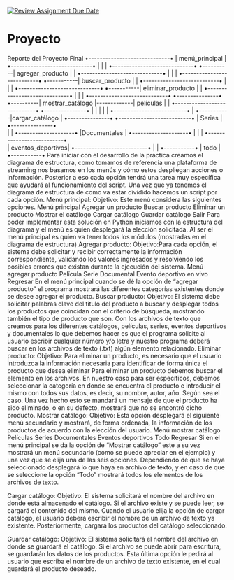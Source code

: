 [![Review Assignment Due Date](https://classroom.github.com/assets/deadline-readme-button-24ddc0f5d75046c5622901739e7c5dd533143b0c8e959d652212380cedb1ea36.svg)](https://classroom.github.com/a/LCXMIOgt)
# Proyecto
Reporte del Proyecto Final
•-----------------------------•
|   menú_principal        |
•-----------------------------•
                |
                |
                |           •-----------------------------•
                •----------|   agregar_producto   |
                |           •-----------------------------•
                |
                |
                |            •---------------------------•
                •-----------|  buscar_producto   |
                |            •---------------------------•
                |
                |
                |            •-----------------------------•
                •-----------|   eliminar_producto |
                |            •-----------------------------•
                |
                |
                |           •----------------------------•               •---------------•
                •----------|   mostrar_catálogo             |-------------|   películas | 
                |           •----------------------------•               •---------------•
                |                                                                         |
                |                                                                         |
                |            •--------------------------•                                 |
                •-----------|cargar_catálogo     |                             •---------------•
                             •--------------------------•                      | Series       |
                                                                                •---------------•   
                                                                                          |
                                                                                          |
                                                                                 •--------------------•
                                                                                 |Documentales |
                                                                                 •--------------------•
                                                                                           |
                                                                                           |
                                                                                           |
                                                                                  •--------------------------•          
                                                                                  | eventos_deportivos|
                                                                                  •--------------------------•
                                                                                            | 
                                                                                            |
                                                                                    •-----------•
                                                                                     |   todo   |      
                                                                                     •-----------•
Para iniciar con el desarrollo de la práctica creamos el diagrama de estructura, como tomamos de referencia una plataforma de streaming nos basamos en los menús y cómo estos despliegan acciones o información. Posterior a eso cada opción tendrá una tarea muy específica que ayudará al funcionamiento del script. 
Una vez que ya tenemos el diagrama de estructura  de como va estar dividido hacemos un script por cada opción.
Menú principal:
Objetivo: Este menú considera las siguientes opciones.
Menú principal
Agregar un producto
Buscar producto
Eliminar un producto
Mostrar el catálogo
Cargar catálogo
Guardar catálogo
Salir
Para poder implementar esta solución en Python iniciamos con la estructura del diagrama y el menú es quien desplegará la elección solicitada. Al ser el menú principal es quien va tener todos los módulos (mostradas en el diagrama de estructura)
Agregar producto:
Objetivo:Para cada opción, el sistema debe solicitar y recibir correctamente la información correspondiente, validando los valores ingresados y resolviendo los posibles errores que existan durante la ejecución del sistema.
Menú agregar producto
Película
Serie
Documental
Evento deportivo en vivo
Regresar
En el menú principal cuando se dé la opción de “agregar producto” el programa mostrará las diferentes categorías existentes donde se desee agregar el producto.
Buscar producto:
Objetivo: El sistema debe solicitar palabras clave del título del producto a buscar y desplegar todos los productos que coincidan con el criterio de búsqueda, mostrando también el tipo de producto que son.
Con los archivos de texto que creamos para los diferentes catálogos, películas, series, eventos deportivos y documentales lo que debemos hacer es que el programa solicite al usuario escribir cualquier número y/o letra y nuestro programa deberá buscar en los archivos de texto (.txt) algún elemento relacionado.
Eliminar producto:
Objetivo: Para eliminar un producto, es necesario que el usuario introduzca la información necesaria para identificar de forma única el producto que desea eliminar
Para eliminar un producto debemos buscar el elemento en los archivos. En nuestro caso para ser específicos, debemos seleccionar la categoría en donde se encuentra el producto e introducir el mismo con todos sus datos, es decir, su nombre, autor, año. Según sea el caso. Una vez hecho esto se mandará un mensaje de que el producto ha sido eliminado, o en su defecto, mostrará que no se encontró dicho producto. 
Mostrar catálogo:
Objetivo: Esta opción desplegará el siguiente menú secundario y mostrará, de forma ordenada, la información de los productos de acuerdo con la elección del usuario.
Menú mostrar catálogo
Películas
Series
Documentales
Eventos deportivos
Todo
Regresar
Si en el menú principal se da la opción de “Mostrar catálogo” este a su vez mostrará un menú secundario (como se puede apreciar en el ejemplo) y una vez que se elija una de las seis opciones. Dependiendo de que se haya seleccionado desplegará lo que haya en archivo de texto, y en caso de que se seleccione la opción “Todo” mostrará todos los elementos de los archivos de texto.

Cargar catálogo:
Objetivo: El sistema solicitará el nombre del archivo en donde está almacenado el catálogo. Si el archivo existe y se puede leer, se cargará el contenido del mismo.
Cuando el usuario elija la opción de cargar catálogo, el usuario deberá escribir el nombre de un archivo de texto ya existente. Posteriormente, cargará los productos del catálogo seleccionado.


Guardar catálogo:
Objetivo: El sistema solicitará el nombre del archivo en donde se guardará el catálogo. Si el archivo se puede abrir para escritura, se guardarán los datos de los productos.
Esta última opción le pedirá al usuario que escriba el nombre de un archivo de texto existente, en el cual guardará el producto deseado.
